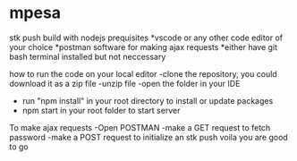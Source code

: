 # mpesa
stk push build with nodejs 
prequisites
*vscode or any other code editor of your choice
*postman software for making ajax requests
*either have git bash terminal installed but not neccessary

how to run the code on your local editor
-clone the repository, you could download it as a zip file
-unzip file 
-open the folder in your IDE
- run "npm install" in your root directory to install or update packages
- npm start in your root folder to start server

To make ajax requests
-Open POSTMAN 
-make a GET request to fetch password 
-make a POST request to initialize an stk push
voila you are good to go
